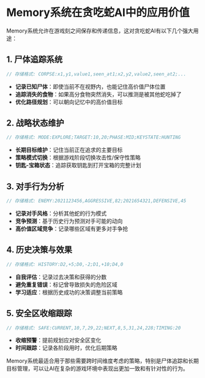# Memory系统在贪吃蛇AI中的应用价值

Memory系统允许在游戏刻之间保存和传递信息，这对贪吃蛇AI有以下几个强大用途：

## 1. 尸体追踪系统

```cpp
// 存储格式: CORPSE:x1,y1,value1,seen_at1;x2,y2,value2,seen_at2;...
```

- **记录已知尸体**：即使当前不在视野内，也能记住高价值尸体位置
- **追踪消失的食物**：如果高分食物突然消失，可以推测是被其他蛇吃掉了
- **优化路径规划**：可以朝向记忆中的高价值目标

## 2. 战略状态维护

```cpp
// 存储格式: MODE:EXPLORE;TARGET:10,20;PHASE:MID;KEYSTATE:HUNTING
```

- **长期目标维护**：记住当前正在追求的主要目标
- **策略模式切换**：根据游戏阶段切换攻击性/保守性策略
- **钥匙-宝箱状态**：追踪获取钥匙到打开宝箱的完整计划

## 3. 对手行为分析

```cpp
// 存储格式: ENEMY:2021123456,AGGRESSIVE,82;2021654321,DEFENSIVE,45
```

- **记录对手风格**：分析其他蛇的行为模式
- **竞争预测**：基于历史行为预测对手可能的动向
- **高价值区域竞争**：记录哪些区域有更多对手争抢

## 4. 历史决策与效果

```cpp
// 存储格式: HISTORY:D2,+5;D0,-2;D1,+10;D4,0
```

- **自我评估**：记录过去决策和获得的分数
- **避免重复错误**：标记曾导致损失的危险区域
- **学习适应**：根据历史成功的决策调整当前策略

## 5. 安全区收缩跟踪

```cpp
// 存储格式: SAFE:CURRENT,10,7,29,22;NEXT,8,5,31,24,228;TIMING:20
```

- **收缩预警**：提前规划应对安全区变化
- **时间跟踪**：记录各阶段用时，优化后期策略

Memory系统最适合用于那些需要跨时间维度考虑的策略，特别是尸体追踪和长期目标管理，可以让AI在复杂的游戏环境中表现出更加一致和有针对性的行为。
